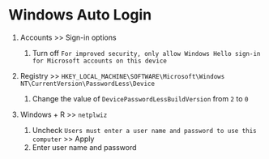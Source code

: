 # Windows Auto Login

1. Accounts >> Sign-in options
    1. Turn off `For improved security, only allow Windows Hello sign-in for Microsoft accounts on this device`

2. Registry >> `HKEY_LOCAL_MACHINE\SOFTWARE\Microsoft\Windows NT\CurrentVersion\PasswordLess\Device`
    1. Change the value of `DevicePasswordLessBuildVersion` from `2` to `0`

3. Windows + R >> `netplwiz`
    1. Uncheck `Users must enter a user name and password to use this computer` >> Apply
    2. Enter user name and password
